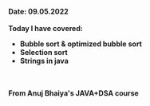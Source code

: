 <b> Date: 09.05.2022 <b> <br> <br>
  Today I have covered:
  - Bubble sort & optimized bubble sort
  - Selection sort
  - Strings in java
  
  <br><br>
  From Anuj Bhaiya's JAVA+DSA course
